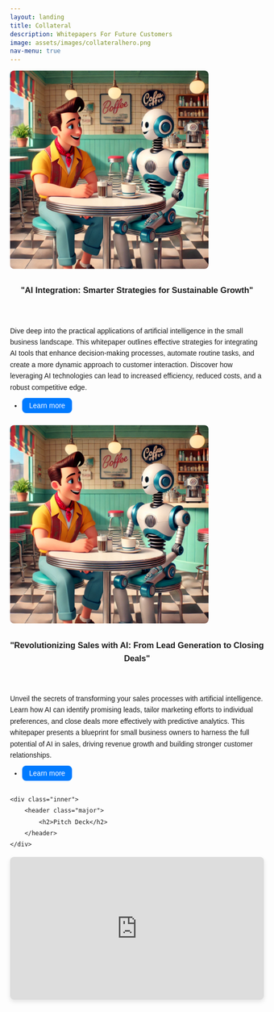 ```yaml
---
layout: landing
title: Collateral
description: Whitepapers For Future Customers
image: assets/images/collateralhero.png
nav-menu: true
---
```

<!-- Main -->
<div id="main">

<!-- Two -->
<section id="two" class="spotlights">
    <section>
        <a href="promptelligence.html" class="image">
            <img src="assets/images/coffeerobot.png" alt="" data-position="center center" />
        </a>
        <div class="content">
            <div class="inner">
                <header class="major">
                    <h3>"AI Integration: Smarter Strategies for Sustainable Growth"</h3>
                </header>
                <p>Dive deep into the practical applications of artificial intelligence in the small business landscape. This whitepaper outlines effective strategies for integrating AI tools that enhance decision-making processes, automate routine tasks, and create a more dynamic approach to customer interaction. Discover how leveraging AI technologies can lead to increased efficiency, reduced costs, and a robust competitive edge.</p>
                <ul class="actions">
                    <li><a href="promptelligence.html" class="button">Learn more</a></li>
                </ul>
            </div>
        </div>
    </section>
    <section>
        <a href="promptelligence.html" class="image">
            <img src="assets/images/coffeerobot.png" alt="" data-position="top center" />
        </a>
        <div class="content">
            <div class="inner">
                <header class="major">
                    <h3>"Revolutionizing Sales with AI: From Lead Generation to Closing Deals"</h3>
                </header>
                <p>Unveil the secrets of transforming your sales processes with artificial intelligence. Learn how AI can identify promising leads, tailor marketing efforts to individual preferences, and close deals more effectively with predictive analytics. This whitepaper presents a blueprint for small business owners to harness the full potential of AI in sales, driving revenue growth and building stronger customer relationships.</p>
                <ul class="actions">
                    <li><a href="promptelligence.html" class="button">Learn more</a></li>
                </ul>
            </div>
        </div>
    </section>

 <!-- 
    Remove Product 3
    <section>
        <a href="generic.html" class="image">
            <img src="/blog/assets/images/pic10.jpg" alt="" data-position="25% 25%" />
        </a>
        <div class="content">
            <div class="inner">
                <header class="major">
                    <h3>Sed nunc ligula</h3>
                </header>
                <p>Nullam et orci eu lorem consequat tincidunt vivamus et sagittis magna sed nunc rhoncus condimentum sem. In efficitur ligula tate urna. Maecenas massa sed magna lacinia magna pellentesque lorem ipsum dolor. Nullam et orci eu lorem consequat tincidunt. Vivamus et sagittis tempus.</p>
                <ul class="actions">
                    <li><a href="generic.html" class="button">Learn more</a></li>
                </ul>
            </div>
        </div>
    </section>
</section>
-->

    <div class="inner">
        <header class="major">
            <h2>Pitch Deck</h2>
        </header>
    </div>

<section id="three">
    <div class="iframe-container">
        <iframe src="https://embed.slidebean.com/j7r84lhwiy" frameborder="0" allowfullscreen></iframe>
    </div>
</section>

<!-- Custom CSS -->
<style>
    .iframe-container {
        position: relative;
        width: 100%;
        padding-bottom: 56.25%; /* 16:9 aspect ratio */
        height: 0;
        margin-bottom: 2em; /* Add some space below the iframe */
        background-color: #f8f8f8; /* Light background to match overall styling */
        border-radius: 8px; /* Rounded corners for a softer look */
        box-shadow: 0 4px 8px rgba(0, 0, 0, 0.1); /* Subtle shadow for depth */
    }

    .iframe-container iframe {
        position: absolute;
        top: 0;
        left: 0;
        width: 100%;
        height: 100%;
        border: none; /* Remove default iframe border */
        border-radius: 8px; /* Match the container's rounded corners */
    }

    /* Additional styles for overall page consistency */
    #main {
        font-family: Arial, sans-serif;
        line-height: 1.6;
    }

    .spotlights section {
        margin-bottom: 2em;
    }

    .spotlights .image img {
        border-radius: 8px; /* Round the corners of the images */
    }

    .actions .button {
        background-color: #007bff;
        color: white;
        border-radius: 8px;
        padding: 0.5em 1em;
        text-decoration: none;
    }

    .actions .button:hover {
        background-color: #0056b3;
    }

    .major h2 {
        font-size: 2em;
        margin-bottom: 0.5em;
    }
</style>